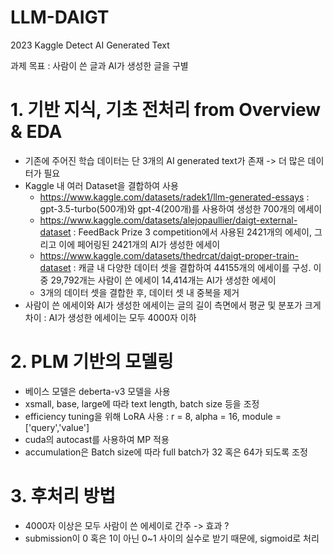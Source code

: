 # LLM-DAIGT
2023 Kaggle Detect AI Generated Text

과제 목표 : 사람이 쓴 글과 AI가 생성한 글을 구별

# 1. 기반 지식, 기초 전처리 from Overview & EDA
   - 기존에 주어진 학습 데이터는 단 3개의 AI generated text가 존재 -> 더 많은 데이터가 필요
   - Kaggle 내 여러 Dataset을 결합하여 사용
      - https://www.kaggle.com/datasets/radek1/llm-generated-essays : gpt-3.5-turbo(500개)와 gpt-4(200개)를 사용하여 생성한 700개의 에세이
      - https://www.kaggle.com/datasets/alejopaullier/daigt-external-dataset : FeedBack Prize 3 competition에서 사용된 2421개의 에세이, 그리고 이에 페어링된 2421개의 AI가 생성한 에세이
      - https://www.kaggle.com/datasets/thedrcat/daigt-proper-train-dataset : 캐글 내 다양한 데이터 셋을 결합하여 44155개의 에세이를 구성. 이 중 29,792개는 사람이 쓴 에세이 14,414개는 AI가 생성한 에세이
      - 3개의 데이터 셋을 결합한 후, 데이터 셋 내 중복을 제거
   -  사람이 쓴 에세이와 AI가 생성한 에세이는 글의 길이 측면에서 평균 및 분포가 크게 차이 : AI가 생성한 에세이는 모두 4000자 이하

# 2. PLM 기반의 모델링
   -  베이스 모델은 deberta-v3 모델을 사용
   -  xsmall, base, large에 따라 text length, batch size 등을 조정
   -  efficiency tuning을 위해 LoRA 사용 : r = 8, alpha = 16, module = ['query','value']
   -  cuda의 autocast를 사용하여 MP 적용
   -  accumulation은 Batch size에 따라 full batch가 32 혹은 64가 되도록 조정

# 3. 후처리 방법
   - 4000자 이상은 모두 사람이 쓴 에세이로 간주 -> 효과 ?
   - submission이 0 혹은 1이 아닌 0~1 사이의 실수로 받기 때문에, sigmoid로 처리
